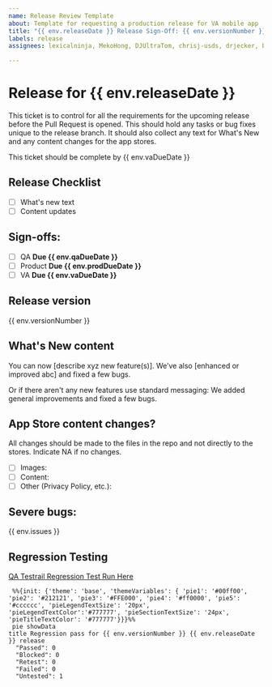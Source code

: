 ```yaml
---
name: Release Review Template
about: Template for requesting a production release for VA mobile app
title: "{{ env.releaseDate }} Release Sign-Off: {{ env.versionNumber }}"
labels: release
assignees: lexicalninja, MekoHong, DJUltraTom, chrisj-usds, drjecker, b-rocha, goldenmeanie, narin, ashley-matthews, Bren22va

---
```


# Release for {{ env.releaseDate }}
This ticket is to control for all the requirements for the upcoming release before the Pull Request is opened. This should hold any tasks or bug fixes unique to the release branch. It should also collect any text for What's New and any content changes for the app stores.

This ticket should be complete by {{ env.vaDueDate }}
## Release Checklist

- [ ] What's new text
- [ ] Content updates

## Sign-offs: 
<!-- All groups should check the box when they approve --> 
- [ ] QA **Due {{ env.qaDueDate }}**
- [ ] Product **Due {{ env.prodDueDate }}**
- [ ] VA **Due {{ env.vaDueDate }}**

## Release version
<!-- Automated value, do not change -->
{{ env.versionNumber }}

## What's New content
<!-- Define the content for the What's New sections of the app stores here -->
You can now [describe xyz new feature(s)]. We’ve also [enhanced or improved abc] and fixed a few bugs.

Or if there aren't any new features use standard messaging: We added general improvements and fixed a few bugs.

## App Store content changes?
All changes should be made to the files in the repo and not directly to the stores. 
Indicate NA if no changes.

- [ ] Images: 
- [ ] Content:
- [ ] Other (Privacy Policy, etc.):

## Severe bugs:
<!-- Link any severe bug tickets here and indicate if they need review or if they are scheduled/blocked -->
{{ env.issues }}

## Regression Testing
[QA Testrail Regression Test Run Here](^^^Testrail-url^^^)

```mermaid
 %%{init: {'theme': 'base', 'themeVariables': { 'pie1': '#00ff00', 'pie2': '#212121', 'pie3': '#FFE000', 'pie4': '#ff0000', 'pie5': '#cccccc', 'pieLegendTextSize': '20px', 'pieLegendTextColor':'#777777', 'pieSectionTextSize': '24px', 'pieTitleTextColor': '#777777'}}}%%
 pie showData
title Regression pass for {{ env.versionNumber }} {{ env.releaseDate }} release
  "Passed": 0
  "Blocked": 0
  "Retest": 0
  "Failed": 0
  "Untested": 1
```
